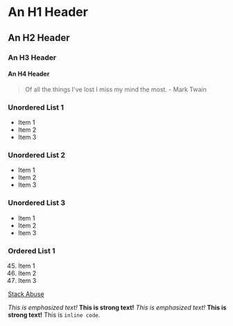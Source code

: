 # An H1 Header #
## An H2 Header
### An H3 Header
#### An H4 Header

> Of all the things I've lost 
> I miss my mind the most. - Mark Twain

### Unordered List 1
* Item 1
* Item 2
* Item 3

### Unordered List 2
+ Item 1
+ Item 2
+ Item 3

### Unordered List 3
- Item 1
- Item 2
- Item 3

### Ordered List 1
45. Item 1
0. Item 2
910. Item 3


[Stack Abuse](http://stackabuse.com)

_This is emphasized text!_
__This is strong text!__
*This is emphasized text!*
**This is strong text!**
This is `inline code`.